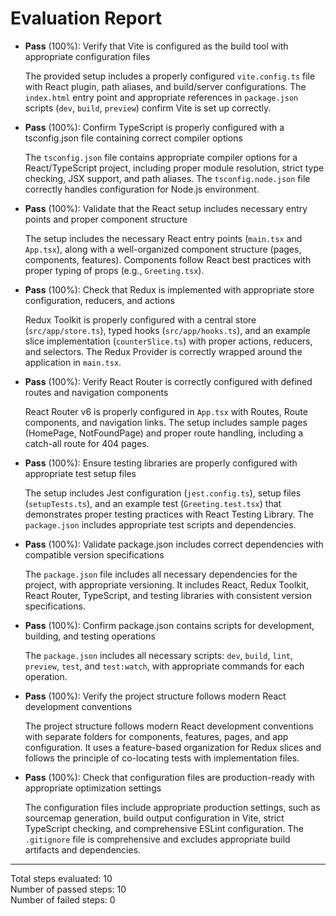 # Evaluation Report

- **Pass** (100%): Verify that Vite is configured as the build tool with appropriate configuration files
  
  The provided setup includes a properly configured `vite.config.ts` file with React plugin, path aliases, and build/server configurations. The `index.html` entry point and appropriate references in `package.json` scripts (`dev`, `build`, `preview`) confirm Vite is set up correctly.

- **Pass** (100%): Confirm TypeScript is properly configured with a tsconfig.json file containing correct compiler options
  
  The `tsconfig.json` file contains appropriate compiler options for a React/TypeScript project, including proper module resolution, strict type checking, JSX support, and path aliases. The `tsconfig.node.json` file correctly handles configuration for Node.js environment.

- **Pass** (100%): Validate that the React setup includes necessary entry points and proper component structure
  
  The setup includes the necessary React entry points (`main.tsx` and `App.tsx`), along with a well-organized component structure (pages, components, features). Components follow React best practices with proper typing of props (e.g., `Greeting.tsx`).

- **Pass** (100%): Check that Redux is implemented with appropriate store configuration, reducers, and actions
  
  Redux Toolkit is properly configured with a central store (`src/app/store.ts`), typed hooks (`src/app/hooks.ts`), and an example slice implementation (`counterSlice.ts`) with proper actions, reducers, and selectors. The Redux Provider is correctly wrapped around the application in `main.tsx`.

- **Pass** (100%): Verify React Router is correctly configured with defined routes and navigation components
  
  React Router v6 is properly configured in `App.tsx` with Routes, Route components, and navigation links. The setup includes sample pages (HomePage, NotFoundPage) and proper route handling, including a catch-all route for 404 pages.

- **Pass** (100%): Ensure testing libraries are properly configured with appropriate test setup files
  
  The setup includes Jest configuration (`jest.config.ts`), setup files (`setupTests.ts`), and an example test (`Greeting.test.tsx`) that demonstrates proper testing practices with React Testing Library. The `package.json` includes appropriate test scripts and dependencies.

- **Pass** (100%): Validate package.json includes correct dependencies with compatible version specifications
  
  The `package.json` file includes all necessary dependencies for the project, with appropriate versioning. It includes React, Redux Toolkit, React Router, TypeScript, and testing libraries with consistent version specifications.

- **Pass** (100%): Confirm package.json contains scripts for development, building, and testing operations
  
  The `package.json` includes all necessary scripts: `dev`, `build`, `lint`, `preview`, `test`, and `test:watch`, with appropriate commands for each operation.

- **Pass** (100%): Verify the project structure follows modern React development conventions
  
  The project structure follows modern React development conventions with separate folders for components, features, pages, and app configuration. It uses a feature-based organization for Redux slices and follows the principle of co-locating tests with implementation files.

- **Pass** (100%): Check that configuration files are production-ready with appropriate optimization settings
  
  The configuration files include appropriate production settings, such as sourcemap generation, build output configuration in Vite, strict TypeScript checking, and comprehensive ESLint configuration. The `.gitignore` file is comprehensive and excludes appropriate build artifacts and dependencies.

---

Total steps evaluated: 10  
Number of passed steps: 10  
Number of failed steps: 0